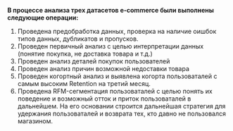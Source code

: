 **В процессе анализа трех датасетов e-commerce были выполнены следующие операции:**

1. Проведена предобработка данных, проверка на наличие оишбок типов данных, дубликатов и пропусков.
2. Проведен первичный анализ с целью интерпретации данных (понятие покупка, не доставка товара и т.д.)
3. Проведен анализ деталей покупок пользователей
4. Проведен анализ причин возможной недоставки товара
5. Проведен когортный анализ и выявлена когорта пользоваталей с самым высоким Retention на третий месяц.
6. Проведена RFM-сегментация пользоваталей с целью понять их поведение и возможный отток и приток пользоваталей в дальнейшем. На его основании строится дальнейшая стратегия для удержания пользоваталей и возврата тех, кто давно не пользовался магазином.